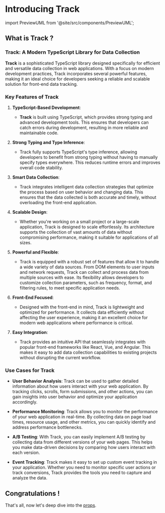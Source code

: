 # Introducing Track

import PreviewUML from '@site/src/components/PreviewUML';

## What is Track ?

### Track: A Modern TypeScript Library for Data Collection

**Track** is a sophisticated TypeScript library designed specifically for efficient and versatile data collection in web applications. With a focus on modern development practices, Track incorporates several powerful features, making it an ideal choice for developers seeking a reliable and scalable solution for front-end data tracking.

<PreviewUML/>

### Key Features of Track

1. **TypeScript-Based Development**:

   - **Track** is built using TypeScript, which provides strong typing and advanced development tools. This ensures that developers can catch errors during development, resulting in more reliable and maintainable code.

2. **Strong Typing and Type Inference**:

   - Track fully supports TypeScript's type inference, allowing developers to benefit from strong typing without having to manually specify types everywhere. This reduces runtime errors and improves overall code stability.

3. **Smart Data Collection**:

   - Track integrates intelligent data collection strategies that optimize the process based on user behavior and changing data. This ensures that the data collected is both accurate and timely, without overloading the front-end application.

4. **Scalable Design**:

   - Whether you're working on a small project or a large-scale application, Track is designed to scale effortlessly. Its architecture supports the collection of vast amounts of data without compromising performance, making it suitable for applications of all sizes.

5. **Powerful and Flexible**:

   - Track is equipped with a robust set of features that allow it to handle a wide variety of data sources. From DOM elements to user inputs and network requests, Track can collect and process data from multiple sources with ease. Its flexibility allows developers to customize collection parameters, such as frequency, format, and filtering rules, to meet specific application needs.

6. **Front-End Focused**:

   - Designed with the front-end in mind, Track is lightweight and optimized for performance. It collects data efficiently without affecting the user experience, making it an excellent choice for modern web applications where performance is critical.

7. **Easy Integration**:
   - Track provides an intuitive API that seamlessly integrates with popular front-end frameworks like React, Vue, and Angular. This makes it easy to add data collection capabilities to existing projects without disrupting the current workflow.

### Use Cases for Track

- **User Behavior Analysis**: Track can be used to gather detailed information about how users interact with your web application. By tracking clicks, scrolls, form submissions, and other actions, you can gain insights into user behavior and optimize your application accordingly.

- **Performance Monitoring**: Track allows you to monitor the performance of your web application in real-time. By collecting data on page load times, resource usage, and other metrics, you can quickly identify and address performance bottlenecks.

- **A/B Testing**: With Track, you can easily implement A/B testing by collecting data from different versions of your web pages. This helps you make data-driven decisions by comparing how users interact with each version.

- **Event Tracking**: Track makes it easy to set up custom event tracking in your application. Whether you need to monitor specific user actions or track conversions, Track provides the tools you need to capture and analyze the data.

## Congratulations !

That's all, now let's deep dive into the [props](/docs/api/base-adapter).
